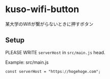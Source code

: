 # kuso-wifi-button
某大学のWifiが繋がらないときに押すボタン

## Setup
PLEASE WRITE `serverHost` in `src/main.js` head.

Example: src/main.js

    const serverHost = "https://hogehoge.com";